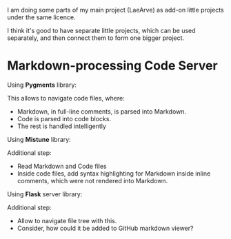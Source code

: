 I am doing some parts of my main project (LaeArve) as add-on little projects under the same licence.

I think it's good to have separate little projects, which can be used separately, and then connect them to form one bigger project.

# Markdown-processing Code Server

Using __Pygments__ library:

This allows to navigate code files, where:
- Markdown, in full-line comments, is parsed into Markdown.
- Code is parsed into code blocks.
- The rest is handled intelligently

Using __Mistune__ library:

Additional step:
- Read Markdown and Code files
- Inside code files, add syntax highlighting for Markdown inside inline comments, which were not rendered into Markdown.

Using __Flask__ server library:

Additional step:
- Allow to navigate file tree with this.
- Consider, how could it be added to GitHub markdown viewer?
